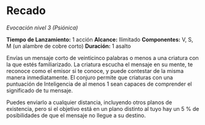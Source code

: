 # Recado
_Evocación nivel 3 (Psiónica)_

**Tiempo de Lanzamiento:** 1 acción
**Alcance:** Ilimitado
**Componentes:** V, S, M (un alambre de cobre corto)
**Duración:** 1 asalto

Envías un mensaje corto de veinticinco palabras o menos a una criatura con la que estés familiarizado. La criatura escucha el mensaje en su mente, te reconoce como el emisor si te conoce, y puede contestar de la misma manera inmediatamente. El conjuro permite que criaturas con una puntuación de Inteligencia de al menos 1 sean capaces de comprender el significado de tu mensaje.

Puedes enviarlo a cualquier distancia, incluyendo otros planos de existencia, pero si el objetivo está en un plano distinto al tuyo hay un 5 % de posibilidades de que el mensaje no llegue a su destino.